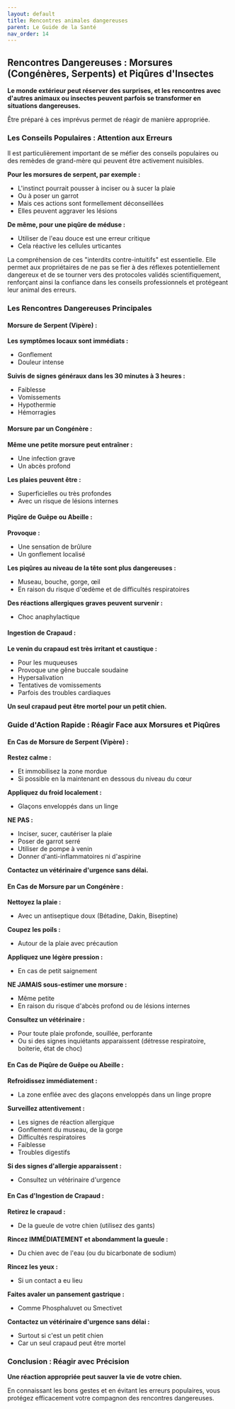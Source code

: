 ```yaml
---
layout: default
title: Rencontres animales dangereuses
parent: Le Guide de la Santé
nav_order: 14
---
```


## **Rencontres Dangereuses : Morsures (Congénères, Serpents) et Piqûres d'Insectes**

**Le monde extérieur peut réserver des surprises, et les rencontres avec d'autres animaux ou insectes peuvent parfois se transformer en situations dangereuses.**

Être préparé à ces imprévus permet de réagir de manière appropriée.

### **Les Conseils Populaires : Attention aux Erreurs**

Il est particulièrement important de se méfier des conseils populaires ou des remèdes de grand-mère qui peuvent être activement nuisibles.

**Pour les morsures de serpent, par exemple :**
- L'instinct pourrait pousser à inciser ou à sucer la plaie
- Ou à poser un garrot
- Mais ces actions sont formellement déconseillées
- Elles peuvent aggraver les lésions

**De même, pour une piqûre de méduse :**
- Utiliser de l'eau douce est une erreur critique
- Cela réactive les cellules urticantes

La compréhension de ces "interdits contre-intuitifs" est essentielle. Elle permet aux propriétaires de ne pas se fier à des réflexes potentiellement dangereux et de se tourner vers des protocoles validés scientifiquement, renforçant ainsi la confiance dans les conseils professionnels et protégeant leur animal des erreurs.

### **Les Rencontres Dangereuses Principales**

#### **Morsure de Serpent (Vipère) :**

**Les symptômes locaux sont immédiats :**
- Gonflement
- Douleur intense

**Suivis de signes généraux dans les 30 minutes à 3 heures :**
- Faiblesse
- Vomissements
- Hypothermie
- Hémorragies

#### **Morsure par un Congénère :**

**Même une petite morsure peut entraîner :**
- Une infection grave
- Un abcès profond

**Les plaies peuvent être :**
- Superficielles ou très profondes
- Avec un risque de lésions internes

#### **Piqûre de Guêpe ou Abeille :**

**Provoque :**
- Une sensation de brûlure
- Un gonflement localisé

**Les piqûres au niveau de la tête sont plus dangereuses :**
- Museau, bouche, gorge, œil
- En raison du risque d'œdème et de difficultés respiratoires

**Des réactions allergiques graves peuvent survenir :**
- Choc anaphylactique

#### **Ingestion de Crapaud :**

**Le venin du crapaud est très irritant et caustique :**
- Pour les muqueuses
- Provoque une gêne buccale soudaine
- Hypersalivation
- Tentatives de vomissements
- Parfois des troubles cardiaques

**Un seul crapaud peut être mortel pour un petit chien.**

### **Guide d'Action Rapide : Réagir Face aux Morsures et Piqûres**

#### **En Cas de Morsure de Serpent (Vipère) :**

**Restez calme :**
- Et immobilisez la zone mordue
- Si possible en la maintenant en dessous du niveau du cœur

**Appliquez du froid localement :**
- Glaçons enveloppés dans un linge

**NE PAS :**
- Inciser, sucer, cautériser la plaie
- Poser de garrot serré
- Utiliser de pompe à venin
- Donner d'anti-inflammatoires ni d'aspirine

**Contactez un vétérinaire d'urgence sans délai.**

#### **En Cas de Morsure par un Congénère :**

**Nettoyez la plaie :**
- Avec un antiseptique doux (Bétadine, Dakin, Biseptine)

**Coupez les poils :**
- Autour de la plaie avec précaution

**Appliquez une légère pression :**
- En cas de petit saignement

**NE JAMAIS sous-estimer une morsure :**
- Même petite
- En raison du risque d'abcès profond ou de lésions internes

**Consultez un vétérinaire :**
- Pour toute plaie profonde, souillée, perforante
- Ou si des signes inquiétants apparaissent (détresse respiratoire, boiterie, état de choc)

#### **En Cas de Piqûre de Guêpe ou Abeille :**

**Refroidissez immédiatement :**
- La zone enflée avec des glaçons enveloppés dans un linge propre

**Surveillez attentivement :**
- Les signes de réaction allergique
- Gonflement du museau, de la gorge
- Difficultés respiratoires
- Faiblesse
- Troubles digestifs

**Si des signes d'allergie apparaissent :**
- Consultez un vétérinaire d'urgence

#### **En Cas d'Ingestion de Crapaud :**

**Retirez le crapaud :**
- De la gueule de votre chien (utilisez des gants)

**Rincez IMMÉDIATEMENT et abondamment la gueule :**
- Du chien avec de l'eau (ou du bicarbonate de sodium)

**Rincez les yeux :**
- Si un contact a eu lieu

**Faites avaler un pansement gastrique :**
- Comme Phosphaluvet ou Smectivet

**Contactez un vétérinaire d'urgence sans délai :**
- Surtout si c'est un petit chien
- Car un seul crapaud peut être mortel

### **Conclusion : Réagir avec Précision**

**Une réaction appropriée peut sauver la vie de votre chien.**

En connaissant les bons gestes et en évitant les erreurs populaires, vous protégez efficacement votre compagnon des rencontres dangereuses. 